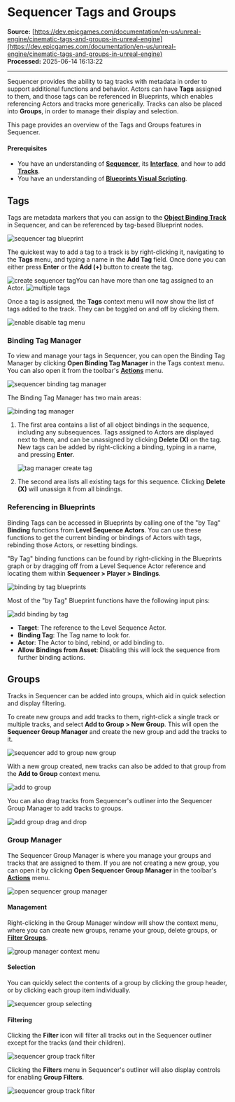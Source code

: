 # Sequencer Tags and Groups

**Source:** [https://dev.epicgames.com/documentation/en-us/unreal-engine/cinematic-tags-and-groups-in-unreal-engine](https://dev.epicgames.com/documentation/en-us/unreal-engine/cinematic-tags-and-groups-in-unreal-engine)  
**Processed:** 2025-06-14 16:13:22

---

Sequencer provides the ability to tag tracks with metadata in order to support additional functions and behavior. Actors can have **Tags** assigned to them, and those tags can be referenced in Blueprints, which enables referencing Actors and tracks more generically. Tracks can also be placed into **Groups**, in order to manage their display and selection.

This page provides an overview of the Tags and Groups features in Sequencer.

#### Prerequisites

-   You have an understanding of **[Sequencer](/documentation/en-us/unreal-engine/how-to-make-movies-in-unreal-engine)**, its **[Interface](/documentation/en-us/unreal-engine/sequencer-cinematic-editor-unreal-engine)**, and how to add **[Tracks](/documentation/en-us/unreal-engine/sequencer-track-list-in-unreal-engine)**.
-   You have an understanding of **[Blueprints Visual Scripting](/documentation/en-us/unreal-engine/blueprints-visual-scripting-in-unreal-engine)**.

## Tags

Tags are metadata markers that you can assign to the **[Object Binding Track](/documentation/en-us/unreal-engine/cinematic-actor-tracks-in-unreal-engine)** in Sequencer, and can be referenced by tag-based Blueprint nodes.

![sequencer tag blueprint](https://d1iv7db44yhgxn.cloudfront.net/documentation/images/49bd9d5a-9374-435d-a971-16b3c4a857ce/tagoverview.png)

The quickest way to add a tag to a track is by right-clicking it, navigating to the **Tags** menu, and typing a name in the **Add Tag** field. Once done you can either press **Enter** or the **Add (+)** button to create the tag.

![create sequencer tag](https://d1iv7db44yhgxn.cloudfront.net/documentation/images/5304fed7-73be-410e-9599-dbee39fbe94a/createtag.png)You can have more than one tag assigned to an Actor. ![multiple tags](https://d1iv7db44yhgxn.cloudfront.net/documentation/images/f4061d76-509f-48bb-af3b-858fa0d34015/twotags.png) 

Once a tag is assigned, the **Tags** context menu will now show the list of tags added to the track. They can be toggled on and off by clicking them.

![enable disable tag menu](https://d1iv7db44yhgxn.cloudfront.net/documentation/images/dd224adf-fc31-4830-9225-748534e5aa99/toggletags.gif)

### Binding Tag Manager

To view and manage your tags in Sequencer, you can open the Binding Tag Manager by clicking **Open Binding Tag Manager** in the Tags context menu. You can also open it from the toolbar's [**Actions**](/documentation/en-us/unreal-engine/cinematic-tags-and-groups-in-unreal-engine#actions) menu.

![sequencer binding tag manager](https://d1iv7db44yhgxn.cloudfront.net/documentation/images/430d477a-02af-4ce8-848f-c86e050dd1b3/opentagmanager.png)

The Binding Tag Manager has two main areas:

![binding tag manager](https://d1iv7db44yhgxn.cloudfront.net/documentation/images/e8be0e7a-0fe5-44c2-abac-b29fd8ce6d42/tagmanager.png)

1.  The first area contains a list of all object bindings in the sequence, including any subsequences. Tags assigned to Actors are displayed next to them, and can be unassigned by clicking **Delete (X)** on the tag. New tags can be added by right-clicking a binding, typing in a name, and pressing **Enter**.
    
    ![tag manager create tag](https://d1iv7db44yhgxn.cloudfront.net/documentation/images/d652333e-5388-4189-be07-b979b336efe6/createtag2.png)
    
2.  The second area lists all existing tags for this sequence. Clicking **Delete (X)** will unassign it from all bindings.

### Referencing in Blueprints

Binding Tags can be accessed in Blueprints by calling one of the "by Tag" **Binding** functions from **Level Sequence Actors**. You can use these functions to get the current binding or bindings of Actors with tags, rebinding those Actors, or resetting bindings.

"By Tag" binding functions can be found by right-clicking in the Blueprints graph or by dragging off from a Level Sequence Actor reference and locating them within **Sequencer > Player > Bindings**.

![binding by tag blueprints](https://d1iv7db44yhgxn.cloudfront.net/documentation/images/62ca39e3-5ae3-4374-a055-b6d71acc0252/bindingtagnodes.png)

Most of the "by Tag" Blueprint functions have the following input pins:

![add binding by tag](https://d1iv7db44yhgxn.cloudfront.net/documentation/images/594475b0-ce78-4314-8281-6e62c0c6ea79/examplebp.png)

-   **Target**: The reference to the Level Sequence Actor.
-   **Binding Tag**: The Tag name to look for.
-   **Actor**: The Actor to bind, rebind, or add binding to.
-   **Allow Bindings from Asset**: Disabling this will lock the sequence from further binding actions.

## Groups

Tracks in Sequencer can be added into groups, which aid in quick selection and display filtering.

To create new groups and add tracks to them, right-click a single track or multiple tracks, and select **Add to Group > New Group**. This will open the **Sequencer Group Manager** and create the new group and add the tracks to it.

![sequencer add to group new group](https://d1iv7db44yhgxn.cloudfront.net/documentation/images/57963ca9-3b3d-4c00-98e1-77083388eb2c/newgroup.png)

With a new group created, new tracks can also be added to that group from the **Add to Group** context menu.

![add to group](https://d1iv7db44yhgxn.cloudfront.net/documentation/images/551922b9-e220-4fe1-9329-7df699b2ab3f/addgroup2.png)

You can also drag tracks from Sequencer's outliner into the Sequencer Group Manager to add tracks to groups.

![add group drag and drop](https://d1iv7db44yhgxn.cloudfront.net/documentation/images/f3e4353c-7794-4e04-9308-bf3f6edd815d/addgroup.gif)

### Group Manager

The Sequencer Group Manager is where you manage your groups and tracks that are assigned to them. If you are not creating a new group, you can open it by clicking **Open Sequencer Group Manager** in the toolbar's [**Actions**](/documentation/en-us/unreal-engine/cinematic-tags-and-groups-in-unreal-engine#actions) menu.

![open sequencer group manager](https://d1iv7db44yhgxn.cloudfront.net/documentation/images/98f933ca-767e-4a60-80a0-94819b649039/opengroup.png)

#### Management

Right-clicking in the Group Manager window will show the context menu, where you can create new groups, rename your group, delete groups, or [**Filter Groups**](/documentation/en-us/unreal-engine/cinematic-tags-and-groups-in-unreal-engine#filtering).

![group manager context menu](https://d1iv7db44yhgxn.cloudfront.net/documentation/images/c79f3b68-7e81-4f19-b791-4ece92480c81/groupcontext.png)

#### Selection

You can quickly select the contents of a group by clicking the group header, or by clicking each group item individually.

![sequencer group selecting](https://d1iv7db44yhgxn.cloudfront.net/documentation/images/ea559daf-74e0-4ba2-a0b1-1b04bd3fe423/selectgrouptracks.gif)

#### Filtering

Clicking the **Filter** icon will filter all tracks out in the Sequencer outliner except for the tracks (and their children).

![sequencer group track filter](https://d1iv7db44yhgxn.cloudfront.net/documentation/images/5dc3413b-222b-4c8a-8c5b-7f53b1eace06/filter1.png)

Clicking the **Filters** menu in Sequencer's outliner will also display controls for enabling **Group Filters**.

![sequencer group track filter](https://d1iv7db44yhgxn.cloudfront.net/documentation/images/dfb33df4-931c-4741-a772-8b9a4f194d27/filtermenu.png)